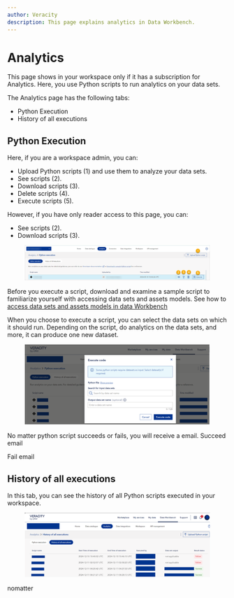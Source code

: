 ```yaml
---
author: Veracity
description: This page explains analytics in Data Workbench.
---
```

# Analytics

This page shows in your workspace only if it has a subscription for Analytics. Here, you use Python scripts to run analytics on your data sets.

The Analytics page has the following tabs:
* Python Execution
* History of all executions

## Python Execution

Here, if you are a workspace admin, you can:

* Upload Python scripts (1) and use them to analyze your data sets.
* See scripts (2).
* Download scripts (3).
* Delete scripts (4).
* Execute scripts (5).

However, if you have only reader access to this page, you can:
* See scripts (2).
* Download scripts (3).

<figure>
	<img src="assets/python_execution.png"/>
</figure>

Before you execute a script, download and examine a sample script to familiarize yourself with accessing data sets and assets models.
See how to [access data sets and assets models in data Workbench](https://developer.veracity.com/docs/section/dataplatform/analytics)

When you choose to execute a script, you can select the data sets on which it should run. Depending on the script, do analytics on the data sets, and more, it can produce one new dataset.

<figure>
	<img src="assets/pythonexecution-execute.png"/>
</figure>

No matter python script succeeds or fails, you will receive a email.
Succeed email

Fail email


## History of all executions
In this tab, you can see the history of all Python scripts executed in your workspace.

<figure>
	<img src="assets/pythonexecution-history.png"/>
</figure>

nomatter 
